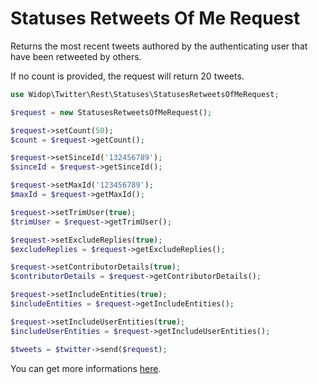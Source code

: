# Statuses Retweets Of Me Request

Returns the most recent tweets authored by the authenticating user that have been retweeted by others.

If no count is provided, the request will return 20 tweets.

``` php
use Widop\Twitter\Rest\Statuses\StatusesRetweetsOfMeRequest;

$request = new StatusesRetweetsOfMeRequest();

$request->setCount(50);
$count = $request->getCount();

$request->setSinceId('132456789');
$sinceId = $request->getSinceId();

$request->setMaxId('123456789');
$maxId = $request->getMaxId();

$request->setTrimUser(true);
$trimUser = $request->getTrimUser();

$request->setExcludeReplies(true);
$excludeReplies = $request->getExcludeReplies();

$request->setContributorDetails(true);
$contributorDetails = $request->getContributorDetails();

$request->setIncludeEntities(true);
$includeEntities = $request->getIncludeEntities();

$request->setIncludeUserEntities(true);
$includeUserEntities = $request->getIncludeUserEntities();

$tweets = $twitter->send($request);
```

You can get more informations [here](https://dev.twitter.com/docs/api/1.1/get/statuses/retweets_of_me).
